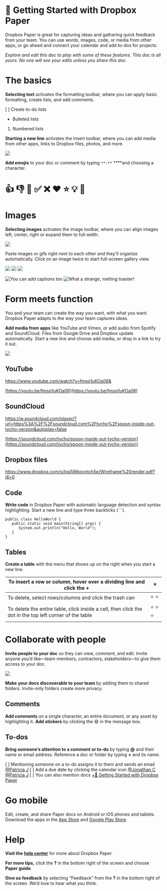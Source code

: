# 🎉 Getting Started with Dropbox Paper
Dropbox Paper is great for capturing ideas and gathering quick feedback from your team. You can use words, images, code, or media from other apps, or go ahead and connect your calendar and add to-dos for projects.

*Explore and edit this doc to play with some of these features. This doc is all yours. No one will see your edits unless you share this doc.*


# The basics

**Selecting text** activates the formatting toolbar, where you can apply basic formatting, create lists, and add comments.

[ ] Create to-do lists
- Bulleted lists
1. Numbered lists

**Starting a new line** activates the insert toolbar, where you can add media from other apps, links to Dropbox files, photos, and more.

![](https://paper-attachments.dropbox.com/s_72143DBFDAF4C9DE702BB246920BC47FE7E1FA76AC23CC699374430D94E96DD2_1523574441249_paper-insert.png)



**Add emojis** to your doc or comment by typing `**:**` ****and choosing a character. 

# 👍 👎 👏 ✅ ❌ ❤️ ⭐ 💡 📌


# Images

**Selecting images** activates the image toolbar, where you can align images left, center, right or expand them to full width.

![](https://paper-attachments.dropbox.com/s_72143DBFDAF4C9DE702BB246920BC47FE7E1FA76AC23CC699374430D94E96DD2_1523473869783_Hot_Sauce.jpg)


Paste images or gifs right next to each other and they'll organize automatically. Click on an image twice to start full-screen gallery view.


![](https://paper-attachments.dropbox.com/s_72143DBFDAF4C9DE702BB246920BC47FE7E1FA76AC23CC699374430D94E96DD2_1523564536543_Clock_Melt.png)
![](https://paper-attachments.dropbox.com/s_72143DBFDAF4C9DE702BB246920BC47FE7E1FA76AC23CC699374430D94E96DD2_1523564528339_Boom_Box_Melt.png)
![](https://paper-attachments.dropbox.com/s_72143DBFDAF4C9DE702BB246920BC47FE7E1FA76AC23CC699374430D94E96DD2_1523564549819_Soccerball_Melt.png)

![You can add captions too](https://paper-attachments.dropbox.com/s_72143DBFDAF4C9DE702BB246920BC47FE7E1FA76AC23CC699374430D94E96DD2_1523564518899_Cacti_Melt.png)
![What a strange, melting toaster!](https://paper-attachments.dropbox.com/s_72143DBFDAF4C9DE702BB246920BC47FE7E1FA76AC23CC699374430D94E96DD2_1523564508553_Toaster_Melt.png)


 


# Form meets function

You and your team can create the way you want, with what you want. Dropbox Paper adapts to the way your team captures ideas.

**Add media from apps** like YouTube and Vimeo, or add audio from Spotify and SoundCloud. Files from Google Drive and Dropbox update automatically. Start a new line and choose add media, or drop in a link to try it out.


![](https://paper-attachments.dropbox.com/s_72143DBFDAF4C9DE702BB246920BC47FE7E1FA76AC23CC699374430D94E96DD2_1523575138939_paper-embed.png)



## YouTube
https://www.youtube.com/watch?v=fmsq1uKOa08&


[https://youtu.be/fmsq1uKOa08](https://youtu.be/fmsq1uKOa08)



## SoundCloud
https://w.soundcloud.com/player/?url=https%3A%2F%2Fsoundcloud.com%2Ftycho%2Fspoon-inside-out-tycho-version&autoplay=false


[https://soundcloud.com/tycho/spoon-inside-out-tycho-version](https://soundcloud.com/tycho/spoon-inside-out-tycho-version) 



## Dropbox files
https://www.dropbox.com/s/bgi58tkovntch5e/Wireframe%20render.pdf?dl=0




## Code

**Write code** in Dropbox Paper with automatic language detection and syntax highlighting. Start a new line and type three backticks (```).


    public class HelloWorld { 
       public static void main(String[] args) { 
          System.out.println("Hello, World");
       }
    }



## Tables

**Create a table** with the menu that shows up on the right when you start a new line.

| To insert a row or column, hover over a dividing line and click the +                                   | ⭐     |
| ------------------------------------------------------------------------------------------------------- | ----- |
| To delete, select rows/columns and click the trash can                                                  | ⭐ ⭐   |
| To delete the entire table, click inside a cell, then click the dot in the top left corner of the table | ⭐ ⭐ ⭐ |





# Collaborate with people

**Invite people to your doc** so they can view, comment, and edit. Invite anyone you’d like—team members, contractors, stakeholders—to give them access to your doc.

![](https://paper-attachments.dropbox.com/s_72143DBFDAF4C9DE702BB246920BC47FE7E1FA76AC23CC699374430D94E96DD2_1523574876795_paper-invite.png)


**Make your docs discoverable to your team** by adding them to shared folders. Invite-only folders create more privacy.


## Comments

**Add comments** on a single character, an entire document, or any asset by highlighting it. **Add stickers** by clicking the 😄 in the message box.


## To-dos

**Bring someone’s attention to a comment or to-do** by typing **@** and their name or email address. Reference a doc or folder by typing **+** and its name.

[ ] Mentioning someone on a to-do assigns it to them and sends an email [@Patricia J](http://#)
[ ] Add a due date by clicking the calendar icon [@Jonathan C](http://#) [@Patricia J](http://#)
[ ] You can also mention docs [+🎉  Getting Started with Dropbox Paper](http://#)



# Go mobile

Edit, create, and share Paper docs on Android or iOS phones and tablets. Download the apps in the [App Store](https://itunes.apple.com/us/app/paper-by-dropbox/id1126623662) and [Google Play Store](https://play.google.com/store/apps/details?id=com.dropbox.paper).



# Help

**Visit the** [**help center**](https://www.dropbox.com/help/topics/paper) for more about Dropbox Paper.

**For more tips,** click the **?** in the bottom right of the screen and choose **Paper guide**.

**Give us feedback** by selecting “Feedback” from the **?** in the bottom right of the screen. We’d love to hear what you think. 


